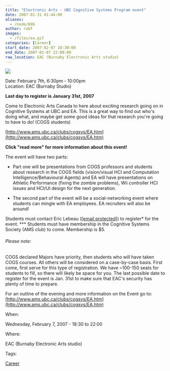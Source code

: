 ```yaml
---
title: "Electronic Arts - UBC Cognitive Systems Program event"
date: 2007-01-31 01:44:00
aliases:
  - /node/696
author: robf
images:
  - /files/ea.gif
categories: [Career]
start_date: 2007-02-07 18:30:00
end_date: 2007-02-07 22:00:00
raw_location: EAC (Burnaby Electronic Arts studio)
---
```


![](/files/ea.gif)

Date: February 7th, 6:30pm - 10:00pm \
Location: EAC (Burnaby Studio)

**Last day to register is January 31st, 2007**

Come to Electronic Arts Canada to here about
exciting research going on in Cognitive Systems
at UBC and EA. This is a great way to find out who's doing what,
and maybe get some good ideas for that research you're going
to have to do! (COGS students)

[http://www.ams.ubc.ca/clubs/cogsys/EA.htm](http://www.ams.ubc.ca/clubs/cogsys/EA.htm)

**Click "read more" for more information about this event!**

The event will have two parts:

- Part one will be presentations from COGS professors and students about research
  in the COGS fields (vision/visual HCI and Computation Intelligence/Behavioural Agents)
  and EA will have presentations on Athletic Performance (fixing the zombie problems),
  Wii controller HCI issues and HCI/UI design for the next generation.

- The second part of the event will be a social-networking event where students can
  mingle with EA employees. EA recruiters will also be around!

Students must contact Eric Lebeau ([\[email protected\]](/cdn-cgi/l/email-protection)) to register\* for the event.
\*\*\* Students must have membership in the Cognitive Systems Society (AMS club) to come.
Membership is $5.

###### Please note:
COGS declared Majors have priority, then students who will have taken COGS courses.
All others will be considered on a case-by-case basis. First come, first serve for
this type of registration. We have ~100-150 seats for students to fill, so there
will likely be space for you. The last possible date to register for the event is
Jan. 31st to make sure that EAC's security has plenty of time to prepare.

For an outline of the evening and more information on the Event go to: [http://www.ams.ubc.ca/clubs/cogsys/EA.htm](http://www.ams.ubc.ca/clubs/cogsys/EA.htm)

When: 

Wednesday, February 7, 2007 - 18:30 to 22:00

Where: 

EAC (Burnaby Electronic Arts studio)

Tags: 

[Career](/career)
